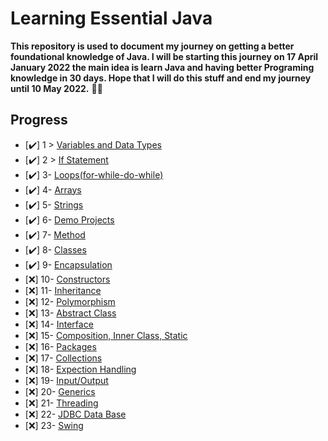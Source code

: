 # Learning Essential Java

**This repository is used to document my journey on getting a better foundational knowledge of Java. I will be starting this journey on 17 April January 2022 the main idea is learn Java and having better Programing knowledge in 30 days. Hope that I will do this stuff and end my journey until 10 May 2022.** 🐱‍🏍

## Progress

- [✔️] 1 > [Variables and Data Types](Days/1)
- [✔️] 2 > [If Statement](Days/2/)
- [✔️] 3- [Loops(for-while-do-while)](Days/3)
- [✔️] 4- [Arrays](Days/4)
- [✔️] 5- [Strings](Days/5)
- [✔️] 6- [Demo Projects](Days/6)
- [✔️] 7- [Method](Days/7)
- [✔️] 8- [Classes](Days/8)
- [✔️] 9- [Encapsulation](Days/9)
- [❌] 10- [Constructors](Days/10)
- [❌] 11- [Inheritance](Days/11)
- [❌] 12- [Polymorphism](Days/12)
- [❌] 13- [Abstract Class](Days/13)
- [❌] 14- [Interface](Days/14)
- [❌] 15- [Composition, Inner Class, Static](Days/15)
- [❌] 16- [Packages](Days/16)
- [❌] 17- [Collections](Days/17)
- [❌] 18- [Expection Handling](Days/18)
- [❌] 19- [Input/Output](Days/19)
- [❌] 20- [Generics](Days/20)
- [❌] 21- [Threading](Days/21)
- [❌] 22- [JDBC Data Base](Days/22)
- [❌] 23- [Swing](Days/23)
